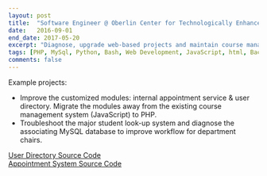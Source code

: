 ```yaml
---
layout: post
title:  "Software Engineer @ Oberlin Center for Technologically Enhanced Teaching"
date:   2016-09-01
end_date: 2017-05-20
excerpt: "Diagnose, upgrade web-based projects and maintain course management system (Blackboard Learn) building blocks."
tags: [PHP, MySql, Python, Bash, Web Development, JavaScript, html, Back-End Development, Software Engineering]
comments: false
---
```


Example projects:
- Improve the customized modules: internal appointment service & user directory. Migrate the modules away from the existing course management system (JavaScript) to PHP.
- Troubleshoot the major student look-up system and diagnose the associating MySQL database to improve workflow for department chairs.

<div markdown="0">
	<a href="https://github.com/OCTETatOC/Blackboard-UserDirectory" class="btn btn-info">
	User Directory Source Code
</a></div>

<div markdown="0">
	<a href="https://github.com/OCTETatOC/Blackboard-Appointments" class="btn btn-info">
	Appointment System Source Code
</a></div>
